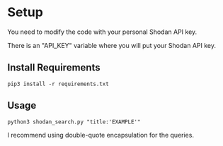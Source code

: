 # Setup

You need to modify the code with your personal Shodan API key.

There is an "API_KEY" variable where you will put your Shodan API key.

## Install Requirements

```
pip3 install -r requirements.txt
```

## Usage

```
python3 shodan_search.py "title:'EXAMPLE'"
```

I recommend using double-quote encapsulation for the queries. 
